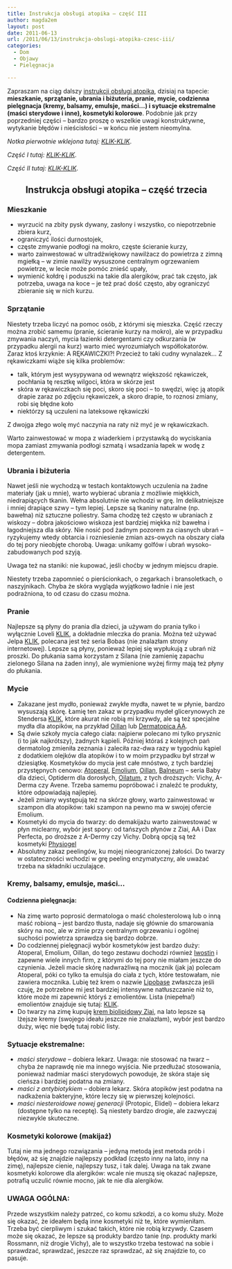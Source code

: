 ```yaml
---
title: Instrukcja obsługi atopika – część III
author: magda2em
layout: post
date: 2011-06-13
url: /2011/06/13/instrukcja-obslugi-atopika-czesc-iii/
categories:
  - Dom
  - Objawy
  - Pielęgnacja

---
```

Zapraszam na ciąg dalszy <u>instrukcji obsługi atopika</u>, dzisiaj na tapecie: **mieszkanie, sprzątanie, ubrania i biżuteria, pranie, mycie, codzienna pielęgnacja (kremy, balsamy, emulsje, maści&#8230;) i sytuacje ekstremalne (maści sterydowe i inne), kosmetyki kolorowe**. Podobnie jak przy poprzedniej części &#8211; bardzo proszę o wszelkie uwagi konstruktywne, wytykanie błędów i nieścisłości &#8211; w końcu nie jestem nieomylna.

_Notka pierwotnie wklejona tutaj: [KLIK-KLIK][1]_.
  
_Część I tutaj: [KLIK-KLIK][2]_.
  
 _Część II tutaj: [KLIK-KLIK][3]_.

<!--more-->


  


<h2 style="text-align:center">
  Instrukcja obsługi atopika &#8211; część trzecia
</h2>

### Mieszkanie

  * wyrzucić na zbity pysk dywany, zasłony i wszystko, co niepotrzebnie zbiera kurz, 
  * ograniczyć ilości durnostojek,
  * częste zmywanie podłogi na mokro, częste ścieranie kurzy,
  * warto zainwestować w ultradźwiękowy nawilżacz do powietrza z zimną mgiełką &#8211; w zimie nawilży wysuszone centralnym ogrzewaniem powietrze, w lecie może pomóc znieść upały,
  * wymienić kołdrę i poduszki na takie dla alergików, prać tak często, jak potrzeba, uwaga na koce &#8211; je też prać dość często, aby ograniczyć zbieranie się w nich kurzu.

### Sprzątanie

Niestety trzeba liczyć na pomoc osób, z którymi się mieszka. Część rzeczy można zrobić samemu (pranie, ścieranie kurzy na mokro), ale w przypadku zmywania naczyń, mycia łazienki detergentami czy odkurzania (w przypadku alergii na kurz) warto mieć wyrozumiałych współlokatorów. Zaraz ktoś krzyknie: A RĘKAWICZKI?! Przecież to taki cudny wynalazek&#8230; Z rękawiczkami wiąże się kilka problemów: 

  * talk, którym jest wysypywana od wewnątrz większość rękawiczek, pochłania tę resztkę wilgoci, która w skórze jest
  * skóra w rękawiczkach się poci, skoro się poci &#8211; to swędzi, więc ją atopik drapie zaraz po zdjęciu rękawiczek, a skoro drapie, to roznosi zmiany, robi się błędne koło
  * niektórzy są uczuleni na lateksowe rękawiczki

Z dwojga złego wolę myć naczynia na raty niż myć je w rękawiczkach.
  
Warto zainwestować w mopa z wiaderkiem i przystawką do wyciskania mopa zamiast zmywania podłogi szmatą i wsadzania łapek w wodę z detergentem.

### Ubrania i biżuteria

Nawet jeśli nie wychodzą w testach kontaktowych uczulenia na żadne materiały (jak u mnie), warto wybierać ubrania z możliwie miękkich, niedrapiących tkanin. Wełna absolutnie nie wchodzi w grę. Im delikatniejsze i mniej drapiące szwy &#8211; tym lepiej. Lepsze są tkaniny naturalne (np. bawełna) niż sztuczne poliestry. Sama chodzę też często w ubraniach z wiskozy &#8211; dobra jakościowo wiskoza jest bardziej miękka niż bawełna i łagodniejsza dla skóry. Nie nosić pod żadnym pozorem za ciasnych ubrań &#8211; ryzykujemy wtedy obtarcia i rozniesienie zmian azs-owych na obszary ciała do tej pory nieobjęte chorobą. Uwaga: unikamy golfów i ubrań wysoko-zabudowanych pod szyją.
  
Uwaga też na staniki: nie kupować, jeśli choćby w jednym miejscu drapie.
  
Niestety trzeba zapomnieć o pierścionkach, o zegarkach i bransoletkach, o naszyjnikach. Chyba że skóra wygląda wyjątkowo ładnie i nie jest podrażniona, to od czasu do czasu można.

### Pranie

Najlepsze są płyny do prania dla dzieci, ja używam do prania tylko i wyłącznie Loveli [KLIK][4], a dokładnie mleczka do prania. Można też używać Jelpa [KLIK][5], polecana jest też seria Bobas (nie znalazłam strony internetowej). Lepsze są płyny, ponieważ lepiej się wypłukują z ubrań niż proszki. Do płukania sama korzystam z Silana (nie zamienię zapachu zielonego Silana na żaden inny), ale wymienione wyżej firmy mają też płyny do płukania. 

### Mycie

  * Zakazane jest mydło, ponieważ zwykłe mydła, nawet te w płynie, bardzo wysuszają skórę. Łamię ten zakaz w przypadku mydeł glicerynowych ze Stendersa [KLIK][6], które akurat nie robią mi krzywdy, ale są też specjalne mydła dla atopików, na przykład [Oillan][7] lub [Dermatopica AA][8]. 
  * Są dwie szkoły mycia całego ciała: najpierw polecano mi tylko prysznic (i to jak najkrótszy), żadnych kąpieli. Później któraś z kolejnych pań dermatolog zmieniła zeznania i zaleciła raz-dwa razy w tygodniu kąpiel z dodatkiem olejków dla atopików i to w moim przypadku był strzał w dziesiątkę. Kosmetyków do mycia jest całe mnóstwo, z tych bardziej przystępnych cenowo: [Atoperal][9], [Emolium][10], [Oillan][11], [Balneum][12] &#8211; seria Baby dla dzieci, Optiderm dla dorosłych, [Oilatum][13], z tych droższych: Vichy, A-Derma czy Avene. Trzeba samemu popróbować i znaleźć te produkty, które odpowiadają najlepiej. 
  * Jeżeli zmiany występują też na skórze głowy, warto zainwestować w szampon dla atopików: taki szampon na pewno ma w swojej ofercie Emolium.
  * Kosmetyki do mycia do twarzy: do demakijażu warto zainwestować w płyn miclearny, wybór jest spory: od tańszych płynów z Ziai, AA i Dax Perfecta, po droższe z A-Dermy czy Vichy. Dobrą opcją są też kosmetyki [Physiogel][14]
  * Absolutny zakaz peelingów, ku mojej nieograniczonej żałości. Do twarzy w ostateczności wchodzi w grę peeling enzymatyczny, ale uważać trzeba na składniki uczulające.

### Kremy, balsamy, emulsje, maści&#8230;

#### Codzienna pielęgnacja:

  * Na zimę warto poprosić dermatologa o maść cholesterolową lub o inną maść robioną &#8211; jest bardzo tłusta, nadaje się głównie do smarowania skóry na noc, ale w zimie przy centralnym ogrzewaniu i ogólnej suchości powietrza sprawdza się bardzo dobrze.
  * Do codziennej pielęgnacji wybór kosmetyków jest bardzo duży: Atoperal, Emolium, Oillan, do tego zestawu dochodzi również [Iwostin][15] i zapewne wiele innych firm, z którymi do tej pory nie miałam jeszcze do czynienia. Jeżeli macie skórę nadwrażliwą na mocznik (jak ja) polecam Atoperal, póki co tylko ta emulsja do ciała z tych, które testowałam, nie zawiera mocznika. Lubię też krem o nazwie [Lipobase][16] zwłaszcza jeśli czuję, że potrzebne mi jest bardziej intensywne natłuszczanie niż to, które może mi zapewnić któryś z emolientów. Lista (niepełna!) emolientów znajduje się tutaj: [KLIK][17].
  * Do twarzy na zimę kupuję [krem biolipidowy Ziai][18], na lato lepsze są lżejsze kremy (swojego ideału jeszcze nie znalazłam), wybór jest bardzo duży, więc nie będę tutaj robić listy.

### Sytuacje ekstremalne:

  * _maści sterydowe_ &#8211; dobiera lekarz. Uwaga: nie stosować na twarz &#8211; chyba że naprawdę nie ma innego wyjścia. Nie przedłużać stosowania, ponieważ nadmiar maści sterydowych powoduje, że skóra staje się cieńsza i bardziej podatna na zmiany.
  * _maści z antybiotykiem_ &#8211; dobiera lekarz. Skóra atopików jest podatna na nadkażenia bakteryjne, które leczy się w pierwszej kolejności.
  * _maści niesteroidowe nowej generacji_ (Protopic, Elidel) &#8211; dobiera lekarz (dostępne tylko na receptę). Są niestety bardzo drogie, ale zazwyczaj niezwykle skuteczne.

### Kosmetyki kolorowe (makijaż)

Tutaj nie ma jednego rozwiązania &#8211; jedyną metodą jest metoda prób i błędów, aż się znajdzie najlepszy podkład (często inny na lato, inny na zimę), najlepsze cienie, najlepszy tusz, i tak dalej. Uwaga na tak zwane kosmetyki kolorowe dla alergików: wcale nie muszą się okazać najlepsze, potrafią uczulić równie mocno, jak te nie dla alergików. 

### UWAGA OGÓLNA:

Przede wszystkim należy patrzeć, co komu szkodzi, a co komu służy. Może się okazać, że ideałem będą inne kosmetyki niż te, które wymieniłam. Trzeba być cierpliwym i szukać takich, które nie robią krzywdy. Czasem może się okazać, że lepsze są produkty bardzo tanie (np. produkty marki Rossmann, niż drogie Vichy), ale to wszystko trzeba testować na sobie i sprawdzać, sprawdzać, jeszcze raz sprawdzać, aż się znajdzie to, co pasuje.

 [1]: http://magda2em.livejournal.com/86101.html
 [2]: http://blog.atopowe.pl/2011/04/14/instrukcja-obslugi-atopika/
 [3]: http://blog.atopowe.pl/2011/04/26/instrukcja-obslugi-atopika-ii/
 [4]: http://www.lovela.pl/produkty.html
 [5]: http://www.jelp.pl/?s=10
 [6]: http://www.stenders.pl/pl/adds.php
 [7]: http://www.doz.pl/apteka/p4509-Oceanic_Oillan_mydlo_natluszczajace_100_g
 [8]: http://www.doz.pl/apteka/p4450-Oceanic_AA_Therapy_Dermatopica_mydlo_w_kostce_100_g
 [9]: http://www.doz.pl/apteka/s0_0-Szukaj?value=atoperal
 [10]: http://www.doz.pl/apteka/k407_0-Emolium
 [11]: http://www.doz.pl/apteka/s0_0-Szukaj?value=oillan
 [12]: http://www.doz.pl/apteka/s0_0-Szukaj?value=balneum
 [13]: http://www.doz.pl/apteka/s0_0-Szukaj?value=oilatum
 [14]: http://www.physiogel.pl/Content.aspx?id=45&linkidentifier=id&itemid=45
 [15]: http://www.doz.pl/apteka/k433_0-Sensitia
 [16]: http://www.doz.pl/apteka/p7885-Lipobase_krem_100_g
 [17]: http://www.atopowe-zapalenie.pl/atopedia/Emolienty
 [18]: http://www.doz.pl/apteka/p7535-Ziaja_Calma_HLC_krem_biolipidowy_50_ml